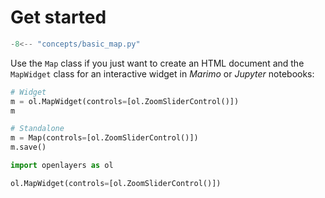 # Get started

```python
-8<-- "concepts/basic_map.py"
```

Use the `Map` class if you just want to create an HTML document and the `MapWidget` class for an interactive
widget in _Marimo_ or _Jupyter_ notebooks:

```python
# Widget
m = ol.MapWidget(controls=[ol.ZoomSliderControl()])
m

# Standalone
m = Map(controls=[ol.ZoomSliderControl()])
m.save()
```

```python {marimo}
import openlayers as ol

ol.MapWidget(controls=[ol.ZoomSliderControl()])
```
